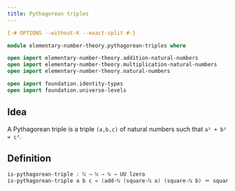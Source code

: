 ```yaml
---
title: Pythagorean triples
---
```


```agda
{-# OPTIONS --without-K --exact-split #-}

module elementary-number-theory.pythagorean-triples where

open import elementary-number-theory.addition-natural-numbers
open import elementary-number-theory.multiplication-natural-numbers
open import elementary-number-theory.natural-numbers

open import foundation.identity-types
open import foundation.universe-levels
```

## Idea

A Pythagorean triple is a triple `(a,b,c)` of natural numbers such that `a² + b² = c²`.

## Definition

```agda
is-pythagorean-triple : ℕ → ℕ → ℕ → UU lzero
is-pythagorean-triple a b c = (add-ℕ (square-ℕ a) (square-ℕ b) ＝ square-ℕ c)
```
